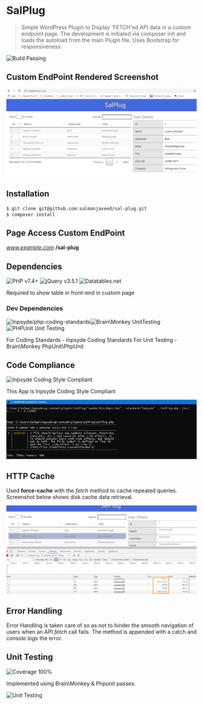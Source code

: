 # SalPlug
 > Simple WordPress Plugin to Display 'FETCH'ed API data in a custom endpoint page. The development is initiated via composer init and loads the autoload from the main Plugin file. Uses Bootstrap for responsiveness.

![Build Passing](https://img.shields.io/badge/build-passing-green)

## Custom EndPoint Rendered Screenshot
![Plugin Custom Endpoint Render](assets/images/shots/app.png)

## Installation

```
$ git clone git@github.com:salmanjaveed/sal-plug.git
$ composer install
```

## Page Access Custom EndPoint

*www.example.com* **/sal-plug**

## Dependencies

![PHP v7.4+](https://img.shields.io/badge/PHP-v7.4%2B-magenta) ![jQuery v3.5.1](https://img.shields.io/badge/jquery-v3.5.1-green) ![Datatables.net](https://img.shields.io/badge/Datatables.net-v1.10-green)

Required to show table in front-end in custom page

### Dev Dependencies
![Inpsyde/php-coding-standards](https://img.shields.io/badge/Inpsyde%20Coding%20Standards-100%25-blue)![Brain\Monkey UnitTesting](https://img.shields.io/badge/Brain%5CMonkey-Unit%20Testing-blue)![PHPUnit Unit Testing](https://img.shields.io/badge/PHPUnit-Unit%20Testing-blue)

For Coding Standards - Inpsyde Coding Standards
For Unit Testing -  Brain\Monkey
                    PhpUnit\PhpUnit

## Code Compliance 

![Inpsyde Coding Style Compliant](https://img.shields.io/badge/Coding%20Standard-Inpsyde-blue)

This App is Inpsyde Coding Style Compliant

![Inpsyde Coding Style Compliant](assets/images/shots/inpsyde-coding-style-passing.png)

## HTTP Cache

Used **force-cache** with the *fetch* method to cache repeated queries. Screenshot below shows disk cache data retrieval.

![HTTP Cache Screenshot](assets/images/shots/cache.png)

## Error Handling

Error Handling is taken care of so as not to hinder the smooth navigation of users when an API *fetch* call fails. The method is appended with a catch and *console.logs* the error.


## Unit Testing
![Coverage 100%](https://img.shields.io/badge/coverage-100%25-brightgreen)

Implemented using Brain\Monkey & Phpunit passes.

![Unit Testing](assets/images/shots/testcase.png)
